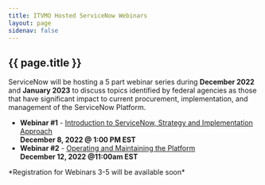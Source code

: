 ```yaml
---
title: ITVMO Hosted ServiceNow Webinars
layout: page
sidenav: false
---
```


<section class="grid-container border-bottom border-gray-30 padding-left-0 padding-right-1">
<h1 class="margin-top-0">{{ page.title }}</h1>
<div class="margin-bottom-2">ServiceNow will be hosting a 5 part webinar series during <b>December 2022</b> and <b>January 2023</b> to discuss topics identified by federal agencies as those that have significant impact to current procurement, implementation, and management of the ServiceNow Platform.</div>

<div class="margin-bottom-2">
                    <ul>
                      <li><b>Webinar #1</b> - <a href="https://gsa.zoomgov.com/meeting/register/vJIsfumsrj4sHCj8duFTDHUvh6wUuQ7BrcQ?utm_medium=email&utm_source=govDelivery">Introduction to ServiceNow, Strategy and Implementation Approach</a> 
                      <br><b>December 8, 2022 @ 1:00 PM EST</b></li>
                      <li><b>Webinar #2</b> - <a href="https://gsa.zoomgov.com/meeting/register/vJItfuCrrjwoEp-Mxz3QnfTRfY7gxeunrH8?utm_medium=email&utm_source=govDelivery">Operating and Maintaining the Platform</a> 
                      <br><b>December 12, 2022 @11:00am EST</b></li>
                    </ul>
                    <p>*Registration for Webinars 3-5 will be available soon*</p>
</div>

</section>


